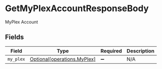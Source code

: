 # GetMyPlexAccountResponseBody

MyPlex Account


## Fields

| Field                                                            | Type                                                             | Required                                                         | Description                                                      |
| ---------------------------------------------------------------- | ---------------------------------------------------------------- | ---------------------------------------------------------------- | ---------------------------------------------------------------- |
| `my_plex`                                                        | [Optional[operations.MyPlex]](../../models/operations/myplex.md) | :heavy_minus_sign:                                               | N/A                                                              |